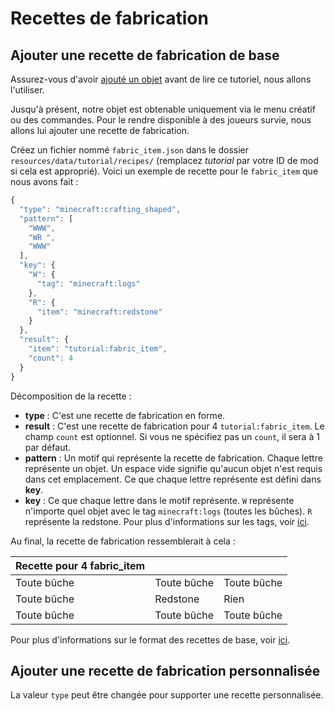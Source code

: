 # Recettes de fabrication

## Ajouter une recette de fabrication de base

Assurez-vous d'avoir [ajouté un objet](.) avant de
lire ce tutoriel, nous allons l'utiliser.

Jusqu'à présent, notre objet est obtenable uniquement via le menu
créatif ou des commandes. Pour le rendre disponible à des joueurs
survie, nous allons lui ajouter une recette de fabrication.

Créez un fichier nommé `fabric_item.json` dans le dossier
`resources/data/tutorial/recipes/` (remplacez *tutorial* par votre ID de
mod si cela est approprié). Voici un exemple de recette pour le
`fabric_item` que nous avons fait :

```javascript
{
  "type": "minecraft:crafting_shaped",
  "pattern": [
    "WWW",
    "WR ",
    "WWW"
  ],
  "key": {
    "W": {
      "tag": "minecraft:logs"
    },
    "R": {
      "item": "minecraft:redstone"
    }
  },
  "result": {
    "item": "tutorial:fabric_item",
    "count": 4
  }
}
```

Décomposition de la recette :

- **type** : C'est une recette de fabrication en forme.
- **result** : C'est une recette de fabrication pour 4
  `tutorial:fabric_item`. Le champ `count` est optionnel. Si vous ne
  spécifiez pas un `count`, il sera à 1 par défaut.
- **pattern** : Un motif qui représente la recette de fabrication.
  Chaque lettre représente un objet. Un espace vide signifie qu'aucun
  objet n'est requis dans cet emplacement. Ce que chaque lettre
  représente est défini dans **key**.
- **key** : Ce que chaque lettre dans le motif représente. `W`
  représente n'importe quel objet avec le tag `minecraft:logs`
  (toutes les bûches). `R` représente la redstone. Pour plus
  d'informations sur les tags, voir
  [ici](https://minecraft-fr.gamepedia.com/Tag).

Au final, la recette de fabrication ressemblerait à cela :

| Recette pour 4 fabric\_item |             |             |
| --------------------------- | ----------- | ----------- |
| Toute bûche                 | Toute bûche | Toute bûche |
| Toute bûche                 | Redstone    | Rien        |
| Toute bûche                 | Toute bûche | Toute bûche |

Pour plus d'informations sur le format des recettes de base, voir
[ici](https://minecraft-fr.gamepedia.com/Recette).

## Ajouter une recette de fabrication personnalisée

La valeur `type` peut être changée pour supporter une recette
personnalisée.
